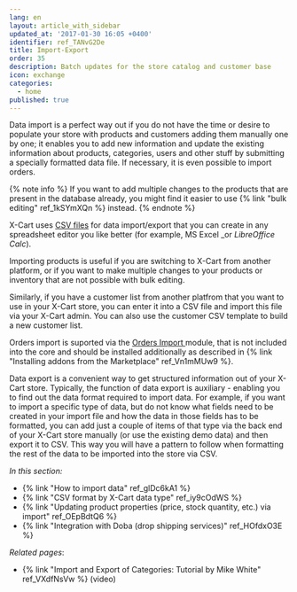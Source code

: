 ```yaml
---
lang: en
layout: article_with_sidebar
updated_at: '2017-01-30 16:05 +0400'
identifier: ref_TANvG2De
title: Import-Export
order: 35
description: Batch updates for the store catalog and customer base
icon: exchange
categories:
  - home
published: true
---
```

Data import is a perfect way out if you do not have the time or desire to populate your store with products and customers adding them manually one by one; it enables you to add new information and update the existing information about products, categories, users and other stuff by submitting a specially formatted data file. If necessary, it is even possible to import orders.

{% note info %}
If you want to add multiple changes to the products that are present in the database already, you might find it easier to use {% link "bulk editing" ref_1kSYmXQn %} instead.
{% endnote %}

X-Cart uses [CSV files](https://en.wikipedia.org/wiki/Comma-separated_values "Import-Export") for data import/export that you can create in any spreadsheet editor you like better (for example, MS Excel _or _LibreOffice Calc_). 

Importing products is useful if you are switching to X-Cart from another platform, or if you want to make multiple changes to your products or inventory that are not possible with bulk editing. 

Similarly, if you have a customer list from another platfrom that you want to use in your X-Cart store, you can enter it into a CSV file and import this file via your X-Cart admin. You can also use the customer CSV template to build a new customer list.

Orders import is suported via the [Orders Import ](https://market.x-cart.com/addons/orders-import.html "Import-Export") module, that is not included into the core and should be installed additionally as described in {% link "Installing addons from the Marketplace" ref_Vn1mMUw9 %}.

Data export is a convenient way to get structured information out of your X-Cart store. Typically, the function of data export is auxiliary - enabling you to find out the data format required to import data. For example, if you want to import a specific type of data, but do not know what fields need to be created in your import file and how the data in those fields has to be formatted, you can add just a couple of items of that type via the back end of your X-Cart store manually (or use the existing demo data) and then export it to CSV. This way you will have a pattern to follow when formatting the rest of the data to be imported into the store via CSV. 

_In this section:_

*   {% link "How to import data" ref_glDc6kA1 %}
*   {% link "CSV format by X-Cart data type" ref_iy9cOdWS %} 
*   {% link "Updating product properties (price, stock quantity, etc.) via import" ref_OEpBdtQ6 %}
*   {% link "Integration with Doba (drop shipping services)" ref_HOfdxO3E %}

_Related pages_:

*   {% link "Import and Export of Categories: Tutorial by Mike White" ref_VXdfNsVw %} (video)
